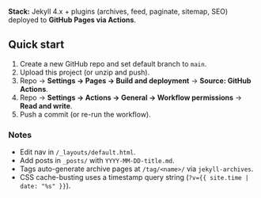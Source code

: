 **Stack:** Jekyll 4.x + plugins (archives, feed, paginate, sitemap, SEO) deployed to **GitHub Pages via Actions**.

## Quick start
1. Create a new GitHub repo and set default branch to `main`.
2. Upload this project (or unzip and push).
3. Repo → **Settings → Pages → Build and deployment** → **Source: GitHub Actions**.
4. Repo → **Settings → Actions → General → Workflow permissions** → **Read and write**.
5. Push a commit (or re-run the workflow).

### Notes
- Edit nav in `/_layouts/default.html`.
- Add posts in `_posts/` with `YYYY-MM-DD-title.md`.
- Tags auto-generate archive pages at `/tag/<name>/` via `jekyll-archives`.
- CSS cache-busting uses a timestamp query string (`?v={{ site.time | date: "%s" }}`).
